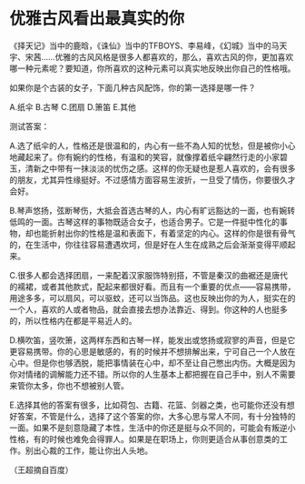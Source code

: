 # 优雅古风看出最真实的你

《择天记》当中的鹿晗，《诛仙》当中的TFBOYS、李易峰，《幻城》当中的马天宇、宋茜……优雅的古风风格是很多人都喜欢的，那么，喜欢古风的你，更加喜欢哪一种元素呢？要知道，你所喜欢的这种元素可以真实地反映出你自己的性格哦。 

如果你是个古装的女子，下面几种古风配饰，你的第一选择是哪一件？ 

A.纸伞 B.古琴 C.团扇 D.箫笛 E.其他 

测试答案： 

A.选了纸伞的人，性格还是很温和的，内心有一些不為人知的忧愁，但是被你小心地藏起来了。你有婉约的性格，有温和的笑容，就像撑着纸伞翩然行走的小家碧玉，清新之中带有一抹淡淡的忧伤之感。这样的你无疑也是惹人喜欢的，会有很多的朋友，尤其异性缘挺好。不过感情方面容易生波折，一旦受了情伤，你要很久才会好。 

B.琴声悠扬，弦断琴伤，大抵会首选古琴的人，内心有旷远豁达的一面，也有婉转低鸣的一面。古琴这样的事物既适合女子，也适合男子。它是一件挺中性化的事物，却也能折射出你的性格是温和表面下，有着坚定的内心。这样的你是很有骨气的，在生活中，你往往容易遭遇坎坷，但是好在人生在成熟之后会渐渐变得平顺起来。 

C.很多人都会选择团扇，一来配着汉家服饰特别搭，不管是秦汉的曲裾还是唐代的襦裙，或者其他款式，配起来都很好看。而且有一个重要的优点——容易携带，用途多多，可以扇风，可以驱蚊，还可以当饰品。这也反映出你的为人，挺实在的一个人，喜欢的人或者物品，就会直接去想办法靠近、得到。你这种的人也挺多的，所以性格内在都是平易近人的。 

D.横吹笛，竖吹箫，这两样东西和古琴一样，能发出或悠扬或寂寥的声音，但是它更容易携带。你的心思是敏感的，有的时候并不想排解出来，宁可自己一个人放在心中。但是你也够洒脱，能把事情装在心中，却不至让自己憋出内伤。大概是因为你对情绪的调解能力还不错。所以你的人生基本上都把握在自己手中，别人不需要来管你太多，你也不想被别人管。 

E.选择其他的答案有很多，比如荷包、古籍、花篮、剑器之类，也可能你还没有想好答案，不管是什么，选择了这个答案的你，大多心思与常人不同，有十分独特的一面。如果不是刻意隐藏了本性，生活中的你还是挺与众不同的，可能会有叛逆小性格，有的时候也难免会得罪人。如果是在职场上，你则更适合从事创意类的工作。别出心裁的工作，能让你出人头地。 

（王超摘自百度）